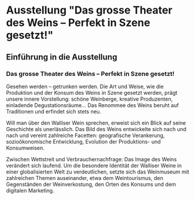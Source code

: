 # Ausstellung "Das grosse Theater des Weins – Perfekt in Szene gesetzt!"

## Einführung in die Ausstellung

### Das grosse Theater des Weins – Perfekt in Szene gesetzt!

Gesehen werden – getrunken werden. Die Art und Weise, wie die Produktion und der Konsum des Weins in Szene gesetzt werden, prägt unsere innere Vorstellung: schöne Weinberge, kreative Produzenten, einladende Degustationsräume… Das Renommee des Weins beruht auf Traditionen und erfindet sich stets neu.

Will man über den Walliser Wein sprechen, erweist sich ein Blick auf seine Geschichte als unerlässlich. Das Bild des Weins entwickelte sich nach und nach und vereint zahlreiche Facetten: geografische Verankerung, sozioökonomische Entwicklung, Evolution der Produktions- und Konsumweisen.

Zwischen Wettstreit und Verbrauchernachfrage: Das Image des Weins verändert sich laufend. Um die besondere Identität der Walliser Weine in einer globalisierten Welt zu verdeutlichen, setzte sich das Weinmuseum mit zahlreichen Themen auseinander, etwa dem Weintourismus, den Gegenständen der Weinverkostung, den Orten des Konsums und dem digitalen Marketing.
